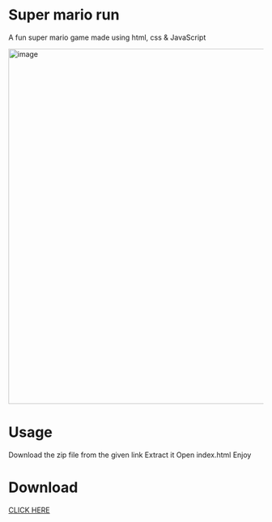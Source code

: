 # Super mario run
A fun super mario game made using html, css & JavaScript 

<img width="701" alt="image" src="https://user-images.githubusercontent.com/88031057/184356544-d9696f33-9bca-41cf-9ba4-e779c95ed592.png">

# Usage
Download the zip file from the given link
Extract it
Open index.html
Enjoy

# Download
<a href="https://github.com/VarunBanka/super-mario-run/archive/refs/heads/main.zip">CLICK HERE</a>
